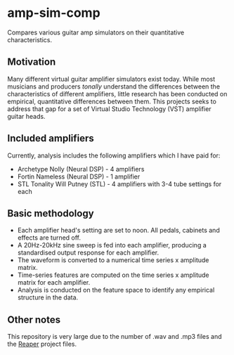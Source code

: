 # amp-sim-comp
Compares various guitar amp simulators on their quantitative characteristics.

## Motivation

Many different virtual guitar amplifier simulators exist today. While most musicians and producers *tonally* understand the differences between the characteristics of different amplifiers, little research has been conducted on empirical, quantitative differences between them. This projects seeks to address that gap for a set of Virtual Studio Technology (VST) amplifier guitar heads.

## Included amplifiers

Currently, analysis includes the following amplifiers which I have paid for:

* Archetype Nolly (Neural DSP) - 4 amplifiers
* Fortin Nameless (Neural DSP) - 1 amplifier
* STL Tonality Will Putney (STL) - 4 amplifiers with 3-4 tube settings for each

## Basic methodology

* Each amplifier head's setting are set to noon. All pedals, cabinets and effects are turned off.
* A 20Hz-20kHz sine sweep is fed into each amplifier, producing a standardised output response for each amplifier.
* The waveform is converted to a numerical time series x amplitude matrix.
* Time-series features are computed on the time series x amplitude matrix for each amplifier.
* Analysis is conducted on the feature space to identify any empirical structure in the data.

## Other notes

This repository is very large due to the number of .wav and .mp3 files and the [Reaper](https://www.reaper.fm) project files.
